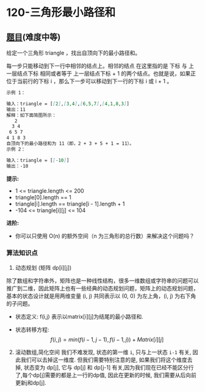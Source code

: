 # 120-三角形最小路径和

## [题目](https://leetcode-cn.com/problems/triangle/)(难度中等)

给定一个三角形 triangle ，找出自顶向下的最小路径和。

每一步只能移动到下一行中相邻的结点上。相邻的结点 在这里指的是 下标 与 上一层结点下标 相同或者等于 上一层结点下标 + 1 的两个结点。也就是说，如果正位于当前行的下标 i ，那么下一步可以移动到下一行的下标 i 或 i + 1 。

~~~markdown
示例 1：

输入：triangle = [[2],[3,4],[6,5,7],[4,1,8,3]]
输出：11
解释：如下面简图所示：
   2
  3 4
 6 5 7
4 1 8 3
自顶向下的最小路径和为 11（即，2 + 3 + 5 + 1 = 11）。
示例 2：

输入：triangle = [[-10]]
输出：-10
~~~

**提示:**
- 1 <= triangle.length <= 200
- triangle[0].length == 1
- triangle[i].length == triangle[i - 1].length + 1
- -104 <= triangle[i][j] <= 104

**进阶:**
- 你可以只使用 O(n) 的额外空间（n 为三角形的总行数）来解决这个问题吗？

### 算法知识点
1. 动态规划 (矩阵 dp[i][j])

除了数组和字符串外，矩阵也是一种线性结构，很多一维数组或字符串的问题可以推广到二维，因此矩阵上也有一些经典的动态规划问题，矩阵上的动态规划问题，基本的状态设计就是用两维变量 (i, j) 共同表示以 (0, 0) 为左上角，(i, j) 为右下角的子问题。

- 状态定义:
f(i,j) 表示以matrix[i][j]为结尾的最小路径和.

- 状态转移方程:
$$
f(i,j) = min(f(i-1,j-1), f(i-1,j)) + Matrix[i][j]
$$

2. 滚动数组,简化空间
我们不难发现, 状态的第一维 `i`, 只与上一状态 `i-1` 有关, 因此我们可以去掉这一维度. 
但我们需要特别注意的是, 如果我们将这个维度去掉, 状态变为 dp[j], 它与 dp[j] 和 dp[j-1] 有关,因为我们现在已经不能区分行了,每个dp[j]需要的都是上一行的dp值, 因此在更新的时候, 我们需要从后向前更新j和dp[j].